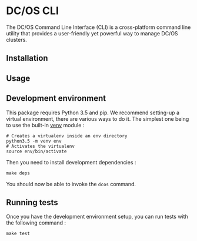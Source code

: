# DC/OS CLI

The DC/OS Command Line Interface (CLI) is a cross-platform command line utility that provides a user-friendly yet powerful way to manage DC/OS clusters.

## Installation

## Usage

## Development environment

This package requires Python 3.5 and pip. We recommend setting-up a virtual environment, there are various ways to do it.
The simplest one being to use the built-in [venv](https://docs.python.org/3/library/venv.html) module :

    # Creates a virtualenv inside an env directory
    python3.5 -m venv env
    # Activates the virtualenv
    source env/bin/activate

Then you need to install development dependencies :

    make deps

You should now be able to invoke the `dcos` command.

## Running tests

Once you have the development environment setup, you can run tests with the following command :

    make test
